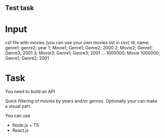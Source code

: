 ## Test task

# Input

csf file with movies (you can use your own movies list in csv)
Id; name; genre1; genre2; year
1; Movie1; Genre1; Genre2; 2000
2; Movie2; Genre1; Genre3; 2001
3; Movie3; Genre1; Genre3; 2001
…
1000000; Movie 1000000; Genre1; Genre2; 2001

# Task

You need to build an API

Quick filtering of movies by years and/or genres.
Optionally your can make a visual part.

You can use

- Node.js + TS
- React.js
